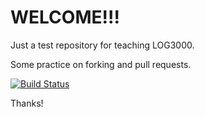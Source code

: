 # WELCOME!!!
Just a test repository for teaching LOG3000.

Some practice on forking and pull requests.

[![Build Status](https://travis-ci.org/bramadams/test.svg?branch=master)](https://travis-ci.org/bramadams/test)

Thanks!
